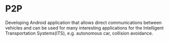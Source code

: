 # P2P
Developing Android application that allows direct communications between vehicles and can be used for many interesting applications for the Intelligent Transportation Systems(ITS), e.g. autonomous car, collision avoidance. 
